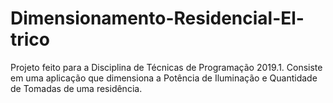 # Dimensionamento-Residencial-El-trico
Projeto feito para a Disciplina de Técnicas de Programação 2019.1. Consiste em uma aplicação que dimensiona a Potência de Iluminação e Quantidade de Tomadas de uma residência.
